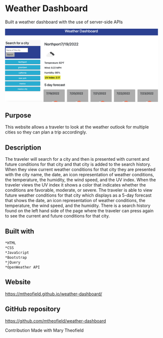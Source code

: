 # Weather Dashboard
Built a weather dashboard with the use of server-side APIs   

![Image of Weather Dashboard](images/weatherdashboard.png)

## Purpose 
This website allows a traveler to look at the weather outlook for multiple cities so they can plan a trip accordingly. 
## Description
The traveler will search for a city and then is presented with current and future conditions for that city and that city is added to the search history. When they view current weather conditions for that city they are presented with the city name, the date, an icon representation of weather conditions, the temperature, the humidity, the wind speed, and the UV index. When the traveler views the UV index
it shows a color that indicates whether the conditions are favorable, moderate, or severe. The traveler is able to view future weather conditions for that city which displays as a 5-day forecast that shows the date, an icon representation of weather conditions, the temperature, the wind speed, and the humidity. There is a search history found on the left hand side of the page where the traveler can press again to see the current and future conditions for that city. 

## Built with 
    *HTML 
    *CSS 
    *JavaScript
    *Bootstrap
    *jQuery
    *OpenWeather API


## Website
https://mtheofield.github.io/weather-dashboard/
 

## GitHub repository
https://github.com/mtheofield/weather-dashboard


Contribution
Made with Mary Theofield 
